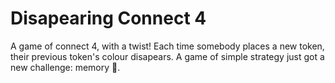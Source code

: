 # Disapearing Connect 4
A game of connect 4, with a twist! Each time somebody places a new token, their previous token's colour disapears. A game of simple strategy just got a new challenge: memory 🤩.


